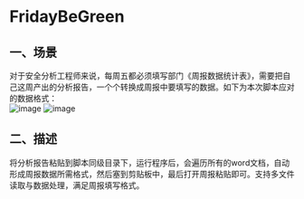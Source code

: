 # FridayBeGreen
## 一、场景
对于安全分析工程师来说，每周五都必须填写部门《周报数据统计表》，需要把自己这周产出的分析报告，一个个转换成周报中要填写的数据。如下为本次脚本应对的数据格式：</br>
![image](https://user-images.githubusercontent.com/53027649/122345680-b3891f80-cf7a-11eb-9ca1-bf0e3ec3a096.png)
![image](https://user-images.githubusercontent.com/53027649/122346051-209cb500-cf7b-11eb-9d2a-f84a2fdb17fb.png)
</br>
## 二、描述
将分析报告粘贴到脚本同级目录下，运行程序后，会遍历所有的word文档，自动形成周报数据所需格式，然后塞到剪贴板中，最后打开周报粘贴即可。支持多文件读取与数据处理，满足周报填写格式。
